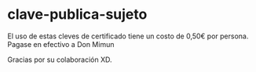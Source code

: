 # clave-publica-sujeto
El uso de estas cleves de certificado tiene un costo de 0,50€ por persona.
Pagase en efectivo a Don Mimun

Gracias por su colaboración XD.
